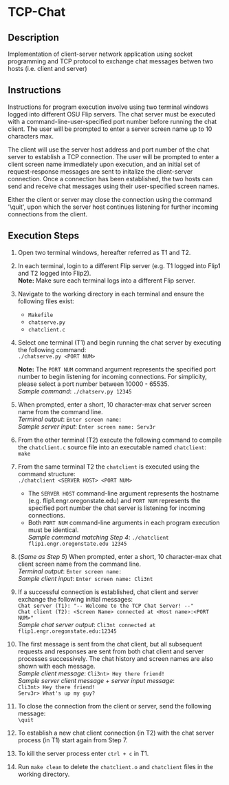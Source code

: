 # TCP-Chat
## Description
Implementation of client-server network application using socket programming and TCP protocol to exchange chat messages betwen two hosts (i.e. client and server)
## Instructions  
   Instructions for program execution involve using two terminal windows logged into different OSU Flip servers. The chat server must be executed with a command-line-user-specified port number before running the chat client. The user will be prompted to enter a server screen name up to 10 characters max.  

   The client will use the server host address and port number of the chat server to establish a TCP connection. The user will be prompted to enter a client screen name immediately upon execution, and an initial set of request-response messages are sent to initalize the client-server connection. Once a connection has been established, the two hosts can send and receive chat messages using their user-specified screen names.  

   Either the client or server may close the connection using the command '\quit', upon which the server host continues listening for further incoming connections from the client.  

## Execution Steps
  1. Open two terminal windows, hereafter referred as T1 and T2. 
  2. In each terminal, login to a different Flip server (e.g. T1 logged into Flip1 and T2 logged into Flip2).  
   **Note:** Make sure each terminal logs into a different Flip server.
  3. Navigate to the working directory in each terminal and ensure the following files exist:
     + ```Makefile```
     + ```chatserve.py```
     + ```chatclient.c```
  4. Select one terminal (T1) and begin running the chat server by executing the following command:  
     ```./chatserve.py <PORT NUM>```  
     
     **Note:** The ```PORT NUM``` command argument represents the specified port number to begin listening for incoming connections. For simplicity, please select a port number between 10000 - 65535.  
      _Sample command_: ```./chatserv.py 12345```  
   5. When prompted, enter a short, 10 character-max chat server screen name from the command line.              
      _Terminal output_: ```Enter screen name: ```  
      _Sample server input_: ```Enter screen name: Serv3r```  
   6. From the other terminal (T2) execute the following command to compile the ```chatclient.c``` source file into an executable named ```chatclient```:  
      ```make```  
   7. From the same terminal T2 the ```chatclient``` is executed using the command structure:  
   ```./chatclient <SERVER HOST> <PORT NUM>```   
      + The ```SERVER HOST``` command-line argument represents the hostname (e.g. flip1.engr.oregonstate.edu) and ```PORT NUM``` represents the specified port number the chat server is listening for incoming connections.  
      + Both ```PORT NUM``` command-line arguments in each program execution must be identical.  
 _Sample command matching Step 4_: ```./chatclient flip1.engr.oregonstate.edu 12345```  
   8. (_Same as Step 5_) When prompted, enter a short, 10 character-max chat client screen name from the command line.  
      _Terminal output_: ```Enter screen name: ```  
      _Sample client input_: ```Enter screen name: Cli3nt```  
   9. If a successful connection is established, chat client and server exchange the following initial messages:    
      ```Chat server (T1): "-- Welcome to the TCP Chat Server! --"```  
      ```Chat client (T2): <Screen Name> connected at <Host name>:<PORT NUM>"```  
      _Sample chat server output_: ```Cli3nt connected at flip1.engr.oregonstate.edu:12345```  
   10. The first message is sent from the chat client, but all subsequent requests and responses are sent from both chat client and server processes successively. The chat history and screen names are also shown with each message.  
      _Sample client message_: 
          ```Cli3nt> Hey there friend!```  
      _Sample server client message + server input message_:   
          ```Cli3nt> Hey there friend!```  
          ```Serv3r> What's up my guy?```  
   11. To close the connection from the client or server, send the following message:  
      ```\quit```  
   12. To establish a new chat client connection (in T2) with the chat server process (in T1) start again from Step 7.
   13. To kill the server process enter ```ctrl + c``` in T1.  
   14. Run ```make clean``` to delete the ```chatclient.o``` and ```chatclient``` files in the working directory.

